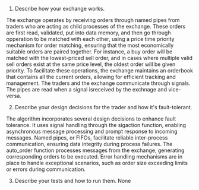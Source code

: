 1. Describe how your exchange works.

The exchange operates by receiving orders through named pipes from traders who are acting as child processes of the exchange. These orders are first read, validated, put into data memory, and then go through opperation to be matched with each other, using a price time priority mechanism for order matching, ensuring that the most economically suitable orders are paired together. For instance, a buy order will be matched with the lowest-priced sell order, and in cases where multiple valid sell orders exist at the same price level, the oldest order will be given priority. To facilitate these operations, the exchange maintains an orderbook that contains all the current orders, allowing for efficient tracking and management. The traders and the exchange communicate through signals. The pipes are read when a signal isreceived by the exchnage and vice-versa. 

2. Describe your design decisions for the trader and how it's fault-tolerant.

The algorithm incorporates several design decisions to enhance fault tolerance. It uses signal handling through the sigaction function, enabling asynchronous message processing and prompt response to incoming messages. Named pipes, or FIFOs, facilitate reliable inter-process communication, ensuring data integrity during process failures. The auto_order function processes messages from the exchange, generating corresponding orders to be executed. Error handling mechanisms are in place to handle exceptional scenarios, such as order size exceeding limits or errors during communication.

3. Describe your tests and how to run them.
None
